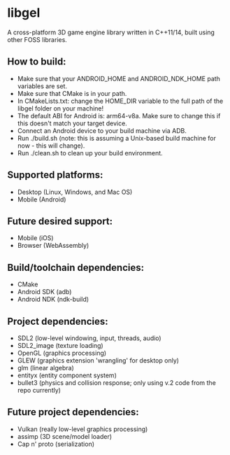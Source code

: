 # libgel
A cross-platform 3D game engine library written in C++11/14, built using other FOSS libraries.

How to build:
-------------
* Make sure that your ANDROID_HOME and ANDROID_NDK_HOME path variables are set.
* Make sure that CMake is in your path.
* In CMakeLists.txt: change the HOME_DIR variable to the full path of the libgel folder on your machine!
* The default ABI for Android is: arm64-v8a. Make sure to change this if this doesn't match your target device.
* Connect an Android device to your build machine via ADB.
* Run ./build.sh (note: this is assuming a Unix-based build machine for now - this will change).
* Run ./clean.sh to clean up your build environment.

Supported platforms:
--------------------
* Desktop (Linux, Windows, and Mac OS)
* Mobile (Android)

Future desired support:
-----------------------
* Mobile (iOS)
* Browser (WebAssembly)

Build/toolchain dependencies:
-----------------------------
* CMake
* Android SDK (adb)
* Android NDK (ndk-build)

Project dependencies:
---------------------
* SDL2 (low-level windowing, input, threads, audio)
* SDL2_image (texture loading)
* OpenGL (graphics processing)
* GLEW (graphics extension 'wrangling' for desktop only)
* glm (linear algebra)
* entityx (entity component system)
* bullet3 (physics and collision response; only using v.2 code from the repo currently)

Future project dependencies:
----------------------------
* Vulkan (really low-level graphics processing)
* assimp (3D scene/model loader)
* Cap n' proto (serialization)

